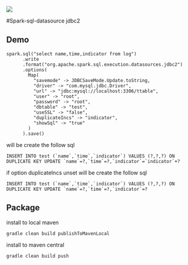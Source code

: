 ![](https://github.com/dounine/spark-sql-datasource/workflows/Publish%20package%20to%20the%20Maven%20Central%20Repository/badge.svg)

#Spark-sql-datasource jdbc2

## Demo
```
spark.sql("select name,time,indicator from log")
      .write
      .format("org.apache.spark.sql.execution.datasources.jdbc2")
      .options(
        Map(
          "savemode" -> JDBCSaveMode.Update.toString,
          "driver" -> "com.mysql.jdbc.Driver",
          "url" -> "jdbc:mysql://localhost:3306/ttable",
          "user" -> "root",
          "password" -> "root",
          "dbtable" -> "test",
          "useSSL" -> "false",
          "duplicateIncs" -> "indicator",
          "showSql" -> "true"
        )
      ).save()
```
will be create the follow sql
```
INSERT INTO test (`name`,`time`,`indicator`) VALUES (?,?,?) ON DUPLICATE KEY UPDATE `name`=?,`time`=?,`indicator`=`indicator`+?
```
if option duplicateIncs unset will be create the follow sql
```
INSERT INTO test (`name`,`time`,`indicator`) VALUES (?,?,?) ON DUPLICATE KEY UPDATE `name`=?,`time`=?,`indicator`=?
```
## Package
install to local maven
```
gradle clean build publishToMavenLocal
```
install to maven central
```
gradle clean build push
```
